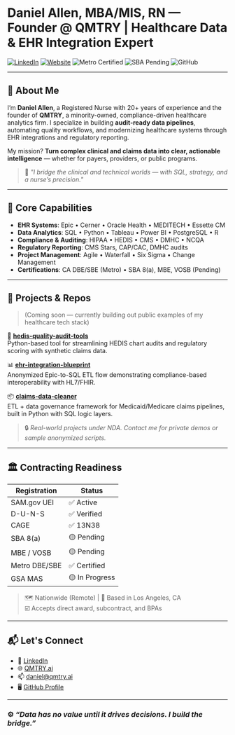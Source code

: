 # Daniel Allen, MBA/MIS, RN — Founder @ QMTRY | Healthcare Data & EHR Integration Expert

[![LinkedIn](https://img.shields.io/badge/LinkedIn-Connect-blue?logo=linkedin)](https://www.linkedin.com/in/daniel-allen-mba/)
[![Website](https://img.shields.io/badge/QMTRY.ai-Visit-brightgreen)](https://qmtry.ai)
![Metro Certified](https://img.shields.io/badge/Metro_Certified-Minority_Owned-blueviolet)
![SBA Pending](https://img.shields.io/badge/SBA_8(a)%20+%20MBE-Pending-orange)
![GitHub](https://img.shields.io/badge/GitHub-daniel--QMTRY-black?logo=github)

---

## 👋 About Me

I’m **Daniel Allen**, a Registered Nurse with 20+ years of experience and the founder of **QMTRY**, a minority-owned, compliance-driven healthcare analytics firm. I specialize in building **audit-ready data pipelines**, automating quality workflows, and modernizing healthcare systems through EHR integrations and regulatory reporting.

My mission? **Turn complex clinical and claims data into clear, actionable intelligence** — whether for payers, providers, or public programs.

> 🧠 *"I bridge the clinical and technical worlds — with SQL, strategy, and a nurse’s precision."*

---

## 🧩 Core Capabilities

- **EHR Systems**: Epic • Cerner • Oracle Health • MEDITECH • Essette CM
- **Data Analytics**: SQL • Python • Tableau • Power BI • PostgreSQL • R
- **Compliance & Auditing**: HIPAA • HEDIS • CMS • DMHC • NCQA
- **Regulatory Reporting**: CMS Stars, CAP/CAC, DMHC audits
- **Project Management**: Agile • Waterfall • Six Sigma • Change Management
- **Certifications**: CA DBE/SBE (Metro) • SBA 8(a), MBE, VOSB (Pending)

---

## 🧠 Projects & Repos

> (Coming soon — currently building out public examples of my healthcare tech stack)

🧪 **[hedis-quality-audit-tools](https://github.com/daniel-QMTRY/hedis-quality-audit-tools)**  
Python-based tool for streamlining HEDIS chart audits and regulatory scoring with synthetic claims data.

📊 **[ehr-integration-blueprint](https://github.com/daniel-QMTRY/ehr-integration-blueprint)**  
Anonymized Epic-to-SQL ETL flow demonstrating compliance-based interoperability with HL7/FHIR.

📦 **[claims-data-cleaner](https://github.com/daniel-QMTRY/claims-data-cleaner)**  
ETL + data governance framework for Medicaid/Medicare claims pipelines, built in Python with SQL logic layers.

> 🔒 *Real-world projects under NDA. Contact me for private demos or sample anonymized scripts.*

---

## 🏛️ Contracting Readiness

| Registration            | Status        |
|------------------------|---------------|
| SAM.gov UEI            | ✅ Active     |
| D-U-N-S                | ✅ Verified   |
| CAGE                   | ✅ 13N38      |
| SBA 8(a)               | 🟡 Pending    |
| MBE / VOSB             | 🟡 Pending    |
| Metro DBE/SBE          | ✅ Certified  |
| GSA MAS                | 🟡 In Progress|

> 🗺️ Nationwide (Remote) | 📍 Based in Los Angeles, CA  
> ☑️ Accepts direct award, subcontract, and BPAs

---

## 📬 Let's Connect

- 💼 [LinkedIn](https://www.linkedin.com/in/daniel-allen-mba/)
- 🌐 [QMTRY.ai](https://qmtry.ai)
- 📫 [daniel@qmtry.ai](mailto:daniel@qmtry.ai)
- 🖥️ [GitHub Profile](https://github.com/daniel-QMTRY)

---

### ⚙️ *“Data has no value until it drives decisions. I build the bridge.”*
